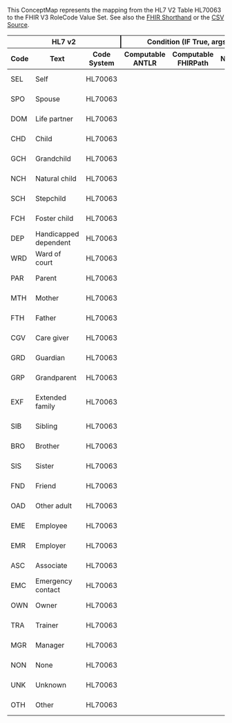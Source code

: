 
This ConceptMap represents the mapping from the HL7 V2 Table HL70063 to the FHIR V3 RoleCode Value Set. See also the <a href='https://github.com/HL7/v2-to-fhir/blob/master/tank/Table HL70063 to V3 RoleCode.fsh'>FHIR Shorthand</a> or the <a href='https://github.com/HL7/v2-to-fhir/blob/master/mappings/codesystems/HL7 Concept Map_ Relationship - Sheet1.csv'>CSV Source</a>.
<table class='grid'><thead>
<tr><th colspan='3' style='border-right: 2px solid black;'>HL7 v2</th><th colspan='3' style='border-right: 2px solid black;'>Condition (IF True, args)</th><th colspan='4'>HL7 FHIR</th><th rowspan='2'>Comments</th></tr>
<tr><th>Code</th><th>Text</th><th>Code System</th><th>Computable ANTLR</th><th>Computable FHIRPath</th><th>Narrative</th><th>Code</th><th>Proposed Extension</th><th>Display</th><th>Code System</th></tr></thead>
<tbody>
<tr><td>SEL</td><td>Self</td><td style='border-right: 2px'>HL70063</td><td style='border-right: 2px'></td><td style='border-right: 2px'></td><td style='border-right: 2px'></td><td>ONESELF</td><td style='border-right: 2px'></td><td>self</td><td><a href='https://hl7.org/fhir/R4/v3/RoleCode/cs.html'>http://terminology.hl7.org/CodeSystem/v3-RoleCode</a></td><td style='border-right: 2px'></td></tr>
<tr><td>SPO</td><td>Spouse</td><td style='border-right: 2px'>HL70063</td><td style='border-right: 2px'></td><td style='border-right: 2px'></td><td style='border-right: 2px'></td><td>SPS</td><td style='border-right: 2px'></td><td>spouse</td><td><a href='https://hl7.org/fhir/R4/v3/RoleCode/cs.html'>http://terminology.hl7.org/CodeSystem/v3-RoleCode</a></td><td style='border-right: 2px'></td></tr>
<tr><td>DOM</td><td>Life partner</td><td style='border-right: 2px'>HL70063</td><td style='border-right: 2px'></td><td style='border-right: 2px'></td><td style='border-right: 2px'></td><td>SIGOTHR</td><td style='border-right: 2px'></td><td>significant other</td><td><a href='https://hl7.org/fhir/R4/v3/RoleCode/cs.html'>http://terminology.hl7.org/CodeSystem/v3-RoleCode</a></td><td style='border-right: 2px'></td></tr>
<tr><td>CHD</td><td>Child</td><td style='border-right: 2px'>HL70063</td><td style='border-right: 2px'></td><td style='border-right: 2px'></td><td style='border-right: 2px'></td><td>CHILD</td><td style='border-right: 2px'></td><td>child</td><td><a href='https://hl7.org/fhir/R4/v3/RoleCode/cs.html'>http://terminology.hl7.org/CodeSystem/v3-RoleCode</a></td><td style='border-right: 2px'></td></tr>
<tr><td>GCH</td><td>Grandchild</td><td style='border-right: 2px'>HL70063</td><td style='border-right: 2px'></td><td style='border-right: 2px'></td><td style='border-right: 2px'></td><td>GRNDCHILD</td><td style='border-right: 2px'></td><td>grandchild</td><td><a href='https://hl7.org/fhir/R4/v3/RoleCode/cs.html'>http://terminology.hl7.org/CodeSystem/v3-RoleCode</a></td><td style='border-right: 2px'></td></tr>
<tr><td>NCH</td><td>Natural child</td><td style='border-right: 2px'>HL70063</td><td style='border-right: 2px'></td><td style='border-right: 2px'></td><td style='border-right: 2px'></td><td>NCHILD</td><td style='border-right: 2px'></td><td>natural child</td><td><a href='https://hl7.org/fhir/R4/v3/RoleCode/cs.html'>http://terminology.hl7.org/CodeSystem/v3-RoleCode</a></td><td style='border-right: 2px'></td></tr>
<tr><td>SCH</td><td>Stepchild</td><td style='border-right: 2px'>HL70063</td><td style='border-right: 2px'></td><td style='border-right: 2px'></td><td style='border-right: 2px'></td><td>STPCHLD</td><td style='border-right: 2px'></td><td>step child</td><td><a href='https://hl7.org/fhir/R4/v3/RoleCode/cs.html'>http://terminology.hl7.org/CodeSystem/v3-RoleCode</a></td><td style='border-right: 2px'></td></tr>
<tr><td>FCH</td><td>Foster child</td><td style='border-right: 2px'>HL70063</td><td style='border-right: 2px'></td><td style='border-right: 2px'></td><td style='border-right: 2px'></td><td>CHLDFOST</td><td style='border-right: 2px'></td><td>foster child</td><td><a href='https://hl7.org/fhir/R4/v3/RoleCode/cs.html'>http://terminology.hl7.org/CodeSystem/v3-RoleCode</a></td><td style='border-right: 2px'></td></tr>
<tr><td>DEP</td><td>Handicapped dependent</td><td style='border-right: 2px'>HL70063</td><td style='border-right: 2px'></td><td style='border-right: 2px'></td><td style='border-right: 2px'></td><td>DEP</td><td style='border-right: 2px'></td><td>Handicapped dependent</td><td><a href='https://hl7.org/fhir/R4/v2/0063/index.html'>http://terminology.hl7.org/CodeSystem/v2-0063</a></td><td style='border-right: 2px'></td></tr>
<tr><td>WRD</td><td>Ward of court</td><td style='border-right: 2px'>HL70063</td><td style='border-right: 2px'></td><td style='border-right: 2px'></td><td style='border-right: 2px'></td><td>WRD</td><td style='border-right: 2px'></td><td>Ward of court</td><td><a href='https://hl7.org/fhir/R4/v2/0063/index.html'>http://terminology.hl7.org/CodeSystem/v2-0063</a></td><td style='border-right: 2px'></td></tr>
<tr><td>PAR</td><td>Parent</td><td style='border-right: 2px'>HL70063</td><td style='border-right: 2px'></td><td style='border-right: 2px'></td><td style='border-right: 2px'></td><td>PRN</td><td style='border-right: 2px'></td><td>parent</td><td><a href='https://hl7.org/fhir/R4/v3/RoleCode/cs.html'>http://terminology.hl7.org/CodeSystem/v3-RoleCode</a></td><td style='border-right: 2px'></td></tr>
<tr><td>MTH</td><td>Mother</td><td style='border-right: 2px'>HL70063</td><td style='border-right: 2px'></td><td style='border-right: 2px'></td><td style='border-right: 2px'></td><td>MTH</td><td style='border-right: 2px'></td><td>mother</td><td><a href='https://hl7.org/fhir/R4/v3/RoleCode/cs.html'>http://terminology.hl7.org/CodeSystem/v3-RoleCode</a></td><td style='border-right: 2px'></td></tr>
<tr><td>FTH</td><td>Father</td><td style='border-right: 2px'>HL70063</td><td style='border-right: 2px'></td><td style='border-right: 2px'></td><td style='border-right: 2px'></td><td>FTH</td><td style='border-right: 2px'></td><td>father</td><td><a href='https://hl7.org/fhir/R4/v3/RoleCode/cs.html'>http://terminology.hl7.org/CodeSystem/v3-RoleCode</a></td><td style='border-right: 2px'></td></tr>
<tr><td>CGV</td><td>Care giver</td><td style='border-right: 2px'>HL70063</td><td style='border-right: 2px'></td><td style='border-right: 2px'></td><td style='border-right: 2px'></td><td>CGV</td><td style='border-right: 2px'></td><td>Care giver</td><td><a href='https://hl7.org/fhir/R4/v2/0063/index.html'>http://terminology.hl7.org/CodeSystem/v2-0063</a></td><td style='border-right: 2px'></td></tr>
<tr><td>GRD</td><td>Guardian</td><td style='border-right: 2px'>HL70063</td><td style='border-right: 2px'></td><td style='border-right: 2px'></td><td style='border-right: 2px'></td><td>GRD</td><td style='border-right: 2px'></td><td>Guardian</td><td><a href='https://hl7.org/fhir/R4/v2/0063/index.html'>http://terminology.hl7.org/CodeSystem/v2-0063</a></td><td style='border-right: 2px'></td></tr>
<tr><td>GRP</td><td>Grandparent</td><td style='border-right: 2px'>HL70063</td><td style='border-right: 2px'></td><td style='border-right: 2px'></td><td style='border-right: 2px'></td><td>GRPRN</td><td style='border-right: 2px'></td><td>grandparent</td><td><a href='https://hl7.org/fhir/R4/v3/RoleCode/cs.html'>http://terminology.hl7.org/CodeSystem/v3-RoleCode</a></td><td style='border-right: 2px'></td></tr>
<tr><td>EXF</td><td>Extended family</td><td style='border-right: 2px'>HL70063</td><td style='border-right: 2px'></td><td style='border-right: 2px'></td><td style='border-right: 2px'></td><td>EXT</td><td style='border-right: 2px'></td><td>extended family member</td><td><a href='https://hl7.org/fhir/R4/v3/RoleCode/cs.html'>http://terminology.hl7.org/CodeSystem/v3-RoleCode</a></td><td style='border-right: 2px'></td></tr>
<tr><td>SIB</td><td>Sibling</td><td style='border-right: 2px'>HL70063</td><td style='border-right: 2px'></td><td style='border-right: 2px'></td><td style='border-right: 2px'></td><td>SIB</td><td style='border-right: 2px'></td><td>sibling</td><td><a href='https://hl7.org/fhir/R4/v3/RoleCode/cs.html'>http://terminology.hl7.org/CodeSystem/v3-RoleCode</a></td><td style='border-right: 2px'></td></tr>
<tr><td>BRO</td><td>Brother</td><td style='border-right: 2px'>HL70063</td><td style='border-right: 2px'></td><td style='border-right: 2px'></td><td style='border-right: 2px'></td><td>BRO</td><td style='border-right: 2px'></td><td>brother</td><td><a href='https://hl7.org/fhir/R4/v3/RoleCode/cs.html'>http://terminology.hl7.org/CodeSystem/v3-RoleCode</a></td><td style='border-right: 2px'></td></tr>
<tr><td>SIS</td><td>Sister</td><td style='border-right: 2px'>HL70063</td><td style='border-right: 2px'></td><td style='border-right: 2px'></td><td style='border-right: 2px'></td><td>SIS</td><td style='border-right: 2px'></td><td>sister</td><td><a href='https://hl7.org/fhir/R4/v3/RoleCode/cs.html'>http://terminology.hl7.org/CodeSystem/v3-RoleCode</a></td><td style='border-right: 2px'></td></tr>
<tr><td>FND</td><td>Friend</td><td style='border-right: 2px'>HL70063</td><td style='border-right: 2px'></td><td style='border-right: 2px'></td><td style='border-right: 2px'></td><td>FRND</td><td style='border-right: 2px'></td><td>unrelated friend</td><td><a href='https://hl7.org/fhir/R4/v3/RoleCode/cs.html'>http://terminology.hl7.org/CodeSystem/v3-RoleCode</a></td><td style='border-right: 2px'></td></tr>
<tr><td>OAD</td><td>Other adult</td><td style='border-right: 2px'>HL70063</td><td style='border-right: 2px'></td><td style='border-right: 2px'></td><td style='border-right: 2px'></td><td>OAD</td><td style='border-right: 2px'></td><td>Other adult</td><td><a href='https://hl7.org/fhir/R4/v2/0063/index.html'>http://terminology.hl7.org/CodeSystem/v2-0063</a></td><td style='border-right: 2px'></td></tr>
<tr><td>EME</td><td>Employee</td><td style='border-right: 2px'>HL70063</td><td style='border-right: 2px'></td><td style='border-right: 2px'></td><td style='border-right: 2px'></td><td>EME</td><td style='border-right: 2px'></td><td>Employee</td><td><a href='https://hl7.org/fhir/R4/v2/0063/index.html'>http://terminology.hl7.org/CodeSystem/v2-0063</a></td><td style='border-right: 2px'></td></tr>
<tr><td>EMR</td><td>Employer</td><td style='border-right: 2px'>HL70063</td><td style='border-right: 2px'></td><td style='border-right: 2px'></td><td style='border-right: 2px'></td><td>E</td><td style='border-right: 2px'></td><td>Employer</td><td><a href='https://hl7.org/fhir/R4/v2/0131/index.html'>http://terminology.hl7.org/CodeSystem/v2-0131</a></td><td style='border-right: 2px'></td></tr>
<tr><td>ASC</td><td>Associate</td><td style='border-right: 2px'>HL70063</td><td style='border-right: 2px'></td><td style='border-right: 2px'></td><td style='border-right: 2px'></td><td>ASC</td><td style='border-right: 2px'></td><td>Associate</td><td><a href='https://hl7.org/fhir/R4/v2/0063/index.html'>http://terminology.hl7.org/CodeSystem/v2-0063</a></td><td style='border-right: 2px'></td></tr>
<tr><td>EMC</td><td>Emergency contact</td><td style='border-right: 2px'>HL70063</td><td style='border-right: 2px'></td><td style='border-right: 2px'></td><td style='border-right: 2px'></td><td>C</td><td style='border-right: 2px'></td><td>Emergency Contact</td><td><a href='https://hl7.org/fhir/R4/v2/0131/index.html'>http://terminology.hl7.org/CodeSystem/v2-0131</a></td><td style='border-right: 2px'></td></tr>
<tr><td>OWN</td><td>Owner</td><td style='border-right: 2px'>HL70063</td><td style='border-right: 2px'></td><td style='border-right: 2px'></td><td style='border-right: 2px'></td><td>OWN</td><td style='border-right: 2px'></td><td>Owner</td><td><a href='https://hl7.org/fhir/R4/v2/0063/index.html'>http://terminology.hl7.org/CodeSystem/v2-0063</a></td><td style='border-right: 2px'></td></tr>
<tr><td>TRA</td><td>Trainer</td><td style='border-right: 2px'>HL70063</td><td style='border-right: 2px'></td><td style='border-right: 2px'></td><td style='border-right: 2px'></td><td>TRA</td><td style='border-right: 2px'></td><td>Trainer</td><td><a href='https://hl7.org/fhir/R4/v2/0063/index.html'>http://terminology.hl7.org/CodeSystem/v2-0063</a></td><td style='border-right: 2px'></td></tr>
<tr><td>MGR</td><td>Manager</td><td style='border-right: 2px'>HL70063</td><td style='border-right: 2px'></td><td style='border-right: 2px'></td><td style='border-right: 2px'></td><td>MGR</td><td style='border-right: 2px'></td><td>Manager</td><td><a href='https://hl7.org/fhir/R4/v2/0063/index.html'>http://terminology.hl7.org/CodeSystem/v2-0063</a></td><td style='border-right: 2px'></td></tr>
<tr><td>NON</td><td>None</td><td style='border-right: 2px'>HL70063</td><td style='border-right: 2px'></td><td style='border-right: 2px'></td><td style='border-right: 2px'></td><td>NON</td><td style='border-right: 2px'></td><td>None</td><td><a href='https://hl7.org/fhir/R4/v2/0063/index.html'>http://terminology.hl7.org/CodeSystem/v2-0063</a></td><td style='border-right: 2px'></td></tr>
<tr><td>UNK</td><td>Unknown</td><td style='border-right: 2px'>HL70063</td><td style='border-right: 2px'></td><td style='border-right: 2px'></td><td style='border-right: 2px'></td><td>U</td><td style='border-right: 2px'></td><td>Unknown</td><td><a href='https://hl7.org/fhir/R4/v2/0131/index.html'>http://terminology.hl7.org/CodeSystem/v2-0131</a></td><td style='border-right: 2px'></td></tr>
<tr><td>OTH</td><td>Other</td><td style='border-right: 2px'>HL70063</td><td style='border-right: 2px'></td><td style='border-right: 2px'></td><td style='border-right: 2px'></td><td>O</td><td style='border-right: 2px'></td><td>Other</td><td><a href='https://hl7.org/fhir/R4/v2/0131/index.html'>http://terminology.hl7.org/CodeSystem/v2-0131</a></td><td style='border-right: 2px'></td></tr>
</tbody></table>
